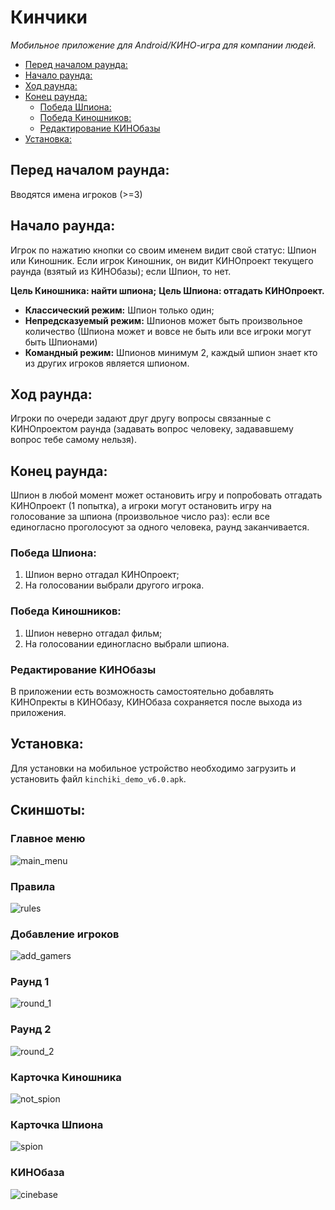 # Кинчики
*Мобильное приложение для Android/КИНО-игра для компании людей.*


  - [Перед началом раунда:](#перед-началом-раунда)
  - [Начало раунда:](#начало-раунда)
  - [Ход раунда:](#ход-раунда)
  - [Конец раунда:](#конец-раунда)
    - [Победа Шпиона:](#победа-шпиона)
    - [Победа Киношников:](#победа-киношников)
    - [Редактирование КИНОбазы](#редактирование-кинобазы)
  - [Установка:](#установка)

## Перед началом раунда:
Вводятся имена игроков (>=3)
## Начало раунда:
Игрок по нажатию кнопки со своим именем видит свой статус: Шпион или Киношник.
Если игрок Киношник, он видит КИНОпроект текущего раунда (взятый из КИНОбазы); если Шпион, то нет.

**Цель Киношника: найти шпиона;**
**Цель Шпиона: отгадать КИНОпроект.**

- **Классический режим:** Шпион только один;
- **Непредсказуемый режим:** Шпионов может быть произвольное количество (Шпиона может и вовсе не быть или все игроки могут быть Шпионами)
- **Командный режим:** Шпионов минимум 2, каждый шпион знает кто из других игроков является шпионом.

## Ход раунда:
Игроки по очереди задают друг другу вопросы связанные с КИНОпроектом раунда (задавать вопрос человеку, задававшему вопрос тебе самому нельзя).

## Конец раунда:
Шпион в любой момент может остановить игру и попробовать отгадать КИНОпроект (1 попытка),
а игроки могут остановить игру на голосование за шпиона (произвольное число раз): если все 
единогласно проголосуют за одного человека, раунд заканчивается.
### Победа Шпиона:
1) Шпион верно отгадал КИНОпроект; 
2) На голосовании выбрали другого игрока.
### Победа Киношников:
1) Шпион неверно отгадал фильм;
2) На голосовании единогласно выбрали шпиона.

### Редактирование КИНОбазы
В приложении есть возможность самостоятельно добавлять КИНОпректы в КИНОбазу, КИНОбаза сохраняется после выхода из приложения.

## Установка:
Для установки на мобильное устройство необходимо загрузить и установить файл `kinchiki_demo_v6.0.apk`.

## Скиншоты:
### Главное меню

![main_menu](https://github.com/PSarctic/kinchiki/blob/main/screens/001.jpg)

### Правила

![rules](https://github.com/PSarctic/kinchiki/blob/main/screens/002.jpg)

### Добавление игроков

![add_gamers](https://github.com/PSarctic/kinchiki/blob/main/screens/003.jpg)

### Раунд 1

![round_1](https://github.com/PSarctic/kinchiki/blob/main/screens/004.jpg)

### Раунд 2

![round_2](https://github.com/PSarctic/kinchiki/blob/main/screens/005.jpg)

### Карточка Киношника

![not_spion](https://github.com/PSarctic/kinchiki/blob/main/screens/006.jpg)

### Карточка Шпиона

![spion](https://github.com/PSarctic/kinchiki/blob/main/screens/007.jpg)

### КИНОбаза

![cinebase](https://github.com/PSarctic/kinchiki/blob/main/screens/008.jpg)
